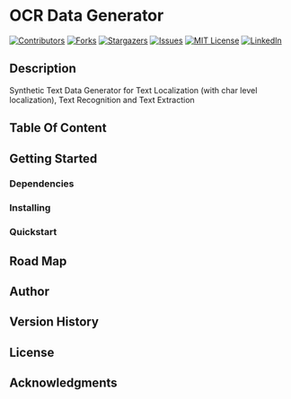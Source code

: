 # OCR Data Generator
<!-- PROJECT SHIELDS -->
<!--
*** I'm using markdown "reference style" links for readability.
*** Reference links are enclosed in brackets [ ] instead of parentheses ( ).
*** See the bottom of this document for the declaration of the reference variables
*** for contributors-url, forks-url, etc. This is an optional, concise syntax you may use.
*** https://www.markdownguide.org/basic-syntax/#reference-style-links
-->
[![Contributors][contributors-shield]][contributors-url]
[![Forks][forks-shield]][forks-url]
[![Stargazers][stars-shield]][stars-url]
[![Issues][issues-shield]][issues-url]
[![MIT License][license-shield]][license-url]
[![LinkedIn][linkedin-shield]][linkedin-url]


## Description
Synthetic Text Data Generator for Text Localization (with char level localization), Text Recognition and Text Extraction


## Table Of Content


## Getting Started

### Dependencies

### Installing

### Quickstart


## Road Map



## Author


## Version History

## License


## Acknowledgments




<!-- MARKDOWN LINKS & IMAGES -->
<!-- https://www.markdownguide.org/basic-syntax/#reference-style-links -->
[contributors-shield]: https://img.shields.io/github/contributors/nunenuh/ocrdgen?style=for-the-badge&logo=appveyor
[contributors-url]: https://github.com/nunenuh/ocrdgen/graphs/contributors

[forks-shield]: https://img.shields.io/github/contributors/nunenuh/ocrdgen?style=for-the-badge
[forks-url]: https://github.com/nunenuh/ocrdgen/network/members

[stars-shield]: https://img.shields.io/github/stars/nunenuh/ocrdgen?style=for-the-badge
[stars-url]: https://github.com/nunenuh/ocrdgen/stargazers

[issues-shield]: https://img.shields.io/github/issues/nunenuh/ocrdgen?style=for-the-badge
[issues-url]: https://github.com/nunenuh/ocrdgen/issues

[license-shield]: https://img.shields.io/github/license/nunenuh/ocrdgen?style=for-the-badge
[license-url]: https://github.com/nunenuh/ocrdgen/blob/main/LICENSE

[linkedin-shield]: https://img.shields.io/badge/-LinkedIn-black.svg?style=for-the-badge&logo=linkedin&colorB=555
[linkedin-url]: https://linkedin.com/in/nunenuh

[product-screenshot]: images/screenshot.png